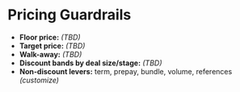 # Pricing Guardrails

- **Floor price:** _(TBD)_
- **Target price:** _(TBD)_
- **Walk-away:** _(TBD)_
- **Discount bands by deal size/stage:** _(TBD)_
- **Non-discount levers:** term, prepay, bundle, volume, references _(customize)_

